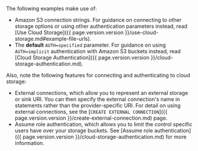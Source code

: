 The following examples make use of:

- Amazon S3 connection strings. For guidance on connecting to other storage options or using other authentication parameters instead, read [Use Cloud Storage]({{ page.version.version }}/use-cloud-storage.md#example-file-urls).
- The **default** `AUTH=specified` parameter. For guidance on using `AUTH=implicit` authentication with Amazon S3 buckets instead, read [Cloud Storage Authentication]({{ page.version.version }}/cloud-storage-authentication.md).

Also, note the following features for connecting and authenticating to cloud storage:

- External connections, which allow you to represent an external storage or sink URI. You can then specify the external connection's name in statements rather than the provider-specific URI. For detail on using external connections, see the [`CREATE EXTERNAL CONNECTION`]({{ page.version.version }}/create-external-connection.md) page.
- Assume role authentication, which allows you to limit the control specific users have over your storage buckets. See [Assume role authentication]({{ page.version.version }}/cloud-storage-authentication.md) for more information.